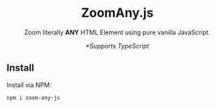 <div align="center">
<h1>ZoomAny.js</h1>

Zoom literally **ANY** HTML Element using pure vanilla JavaScript.

_\*Supports TypeScript_
</div>

## Install

Install via NPM:
```
npm i zoom-any-js
```